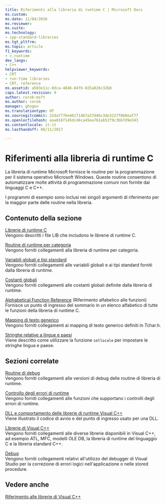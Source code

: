```yaml
---
title: Riferimenti alla libreria di runtime C | Microsoft Docs
ms.custom: 
ms.date: 11/04/2016
ms.reviewer: 
ms.suite: 
ms.technology:
- cpp-standard-libraries
ms.tgt_pltfrm: 
ms.topic: article
f1_keywords:
- c.runtime
dev_langs:
- C++
helpviewer_keywords:
- CRT
- run-time libraries
- CRT, reference
ms.assetid: a503e11c-8dca-4846-84fb-025a826c32b8
caps.latest.revision: 9
author: corob-msft
ms.author: corob
manager: ghogen
ms.translationtype: HT
ms.sourcegitcommit: 22da7776e46171467a37d46c3de3227f060eaf77
ms.openlocfilehash: eaa816f145dc46ca45ea761ab52f9c3bb7d9e343
ms.contentlocale: it-it
ms.lasthandoff: 08/11/2017

---
```

# <a name="c-run-time-library-reference"></a>Riferimenti alla libreria di runtime C
La libreria di runtime Microsoft fornisce le routine per la programmazione per il sistema operativo Microsoft Windows. Queste routine consentono di automatizzare molte attività di programmazione comuni non fornite dai linguaggi C e C++.  
  
 I programmi di esempio sono inclusi nei singoli argomenti di riferimento per la maggior parte delle routine nella libreria.  
  
## <a name="in-this-section"></a>Contenuto della sezione  
 [Librerie di runtime C](../c-runtime-library/crt-library-features.md)  
 Vengono descritti i file LIB che includono le librerie di runtime C.  
  
 [Routine di runtime per categoria](../c-runtime-library/run-time-routines-by-category.md)  
 Vengono forniti collegamenti alla libreria di runtime per categoria.  
  
 [Variabili globali e tipi standard](../c-runtime-library/global-variables-and-standard-types.md)  
 Vengono forniti collegamenti alle variabili globali e ai tipi standard forniti dalla libreria di runtime.  
  
 [Costanti globali](../c-runtime-library/global-constants.md)  
 Vengono forniti collegamenti alle costanti globali definite dalla libreria di runtime.  
  
 [Alphabetical Function Reference](../c-runtime-library/reference/crt-alphabetical-function-reference.md) (Riferimento alfabetico alle funzioni)  
 Fornisce un punto di ingresso del sommario in un elenco alfabetico di tutte le funzioni della libreria di runtime C.  
  
 [Mapping di testo generico](../c-runtime-library/generic-text-mappings.md)  
 Vengono forniti collegamenti ai mapping di testo generico definiti in Tchar.h.  
  
 [Stringhe relative a lingue e paesi](../c-runtime-library/locale-names-languages-and-country-region-strings.md)  
 Viene descritto come utilizzare la funzione `setlocale` per impostare le stringhe lingua e paese.  
  
## <a name="related-sections"></a>Sezioni correlate  
 [Routine di debug](../c-runtime-library/debug-routines.md)  
 Vengono forniti collegamenti alle versioni di debug delle routine di libreria di runtime.  
  
 [Controllo degli errori di runtime](../c-runtime-library/run-time-error-checking.md)  
 Vengono forniti collegamenti alle funzioni che supportano i controlli degli errori di runtime.  
  
 [DLL e comportamento delle librerie di runtime Visual C++](../build/run-time-library-behavior.md)  
 Viene illustrato il codice di avvio e del punto di ingresso usato per una DLL.  
  
 [Librerie di Visual C++](http://msdn.microsoft.com/en-us/fec23c40-10c0-4857-9cdc-33a3b99b30ae)  
 Vengono forniti collegamenti alle diverse librerie disponibili in Visual C++, ad esempio ATL, MFC, modelli OLE DB, la libreria di runtime del linguaggio C e la libreria standard C++.  
  
 [Debug](/visualstudio/debugger/debugging-in-visual-studio)  
 Vengono forniti collegamenti relativi all'utilizzo del debugger di Visual Studio per la correzione di errori logici nell'applicazione o nelle stored procedure.  
  
## <a name="see-also"></a>Vedere anche  
 [Riferimento alle librerie di Visual C++](http://msdn.microsoft.com/en-us/fec23c40-10c0-4857-9cdc-33a3b99b30ae)

